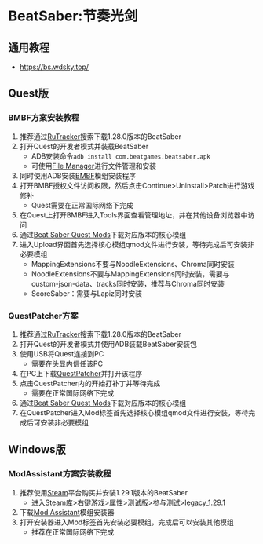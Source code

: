 # BeatSaber:节奏光剑
## 通用教程
- <https://bs.wdsky.top/>

## Quest版
### BMBF方案安装教程
1. 推荐通过[RuTracker](https://rutracker.net/forum/index.php)搜索下载1.28.0版本的BeatSaber
2. 打开Quest的开发者模式并装载BeatSaber
   - ADB安装命令`adb install com.beatgames.beatsaber.apk`
   - 可使用[File Manager](https://www.apkmirror.com/apk/file-manager-plus/file-manager-7/)进行文件管理和安装
3. 同时使用ADB安装[BMBF](https://bmbf.dev/stable)模组安装程序
4. 打开BMBF授权文件访问权限，然后点击Continue>Uninstall>Patch进行游戏修补
    - Quest需要在正常国际网络下完成
5. 在Quest上打开BMBF进入Tools界面查看管理地址，并在其他设备浏览器中访问
6. 通过[Beat Saber Quest Mods](https://mods.bsquest.xyz/)下载对应版本的核心模组
7. 进入Upload界面首先选择核心模组qmod文件进行安装，等待完成后可安装非必要模组
    - MappingExtensions不要与NoodleExtensions、Chroma同时安装
    - NoodleExtensions不要与MappingExtensions同时安装，需要与custom-json-data、tracks同时安装，推荐与Chroma同时安装
    - ScoreSaber：需要与Lapiz同时安装

### QuestPatcher方案
1. 推荐通过[RuTracker](https://rutracker.net/forum/index.php)搜索下载1.28.0版本的BeatSaber
2. 打开Quest的开发者模式并使用ADB装载BeatSaber安装包
3. 使用USB将Quest连接到PC
   - 需要在头显内信任该PC
4. 在PC上下载[QuestPatcher](https://github.com/Lauriethefish/QuestPatcher)并打开该程序
5. 点击QuestPatcher内的开始打补丁并等待完成
    - 需要在正常国际网络下完成
6. 通过[Beat Saber Quest Mods](https://mods.bsquest.xyz/)下载对应版本的核心模组
7. 在QuestPatcher进入Mod标签首先选择核心模组qmod文件进行安装，等待完成后可安装非必要模组

## Windows版
### ModAssistant方案安装教程
1. 推荐使用[Steam](https://store.steampowered.com/)平台购买并安装1.29.1版本的BeatSaber
    - 进入Steam库>右键游戏>属性>测试版>参与测试>legacy_1.29.1
2. 下载[Mod Assistant](https://github.com/beatmods-top/ModAssistant)模组安装器
3. 打开安装器进入Mod标签首先安装必要模组，完成后可以安装其他模组
    - 推荐在正常国际网络下完成